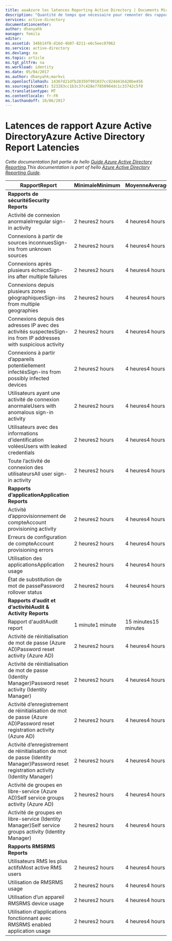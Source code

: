 ```yaml
---
title: aaaAzure les latences Reporting Active Directory | Documents Microsoft
description: "Quantité de temps que nécessaire pour remonter des rapports tooshow d’événements dans votre répertoire Azure Active Directory."
services: active-directory
documentationcenter: 
author: dhanyahk
manager: femila
editor: 
ms.assetid: 346b14f8-d16d-4b07-8211-e6c5eec07062
ms.service: active-directory
ms.devlang: na
ms.topic: article
ms.tgt_pltfrm: na
ms.workload: identity
ms.date: 05/04/2017
ms.author: dhanyahk;markvi
ms.openlocfilehash: 14367d21dfb28359f991037cc924d416420be456
ms.sourcegitcommit: 523283cc1b3c37c428e77850964dc1c33742c5f0
ms.translationtype: MT
ms.contentlocale: fr-FR
ms.lasthandoff: 10/06/2017
---
```

# <a name="azure-active-directory-report-latencies"></a><span data-ttu-id="75ef3-103">Latences de rapport Azure Active Directory</span><span class="sxs-lookup"><span data-stu-id="75ef3-103">Azure Active Directory Report Latencies</span></span>
<span data-ttu-id="75ef3-104">*Cette documentation fait partie de hello [Guide Azure Active Directory Reporting](active-directory-reporting-guide.md).*</span><span class="sxs-lookup"><span data-stu-id="75ef3-104">*This documentation is part of hello [Azure Active Directory Reporting Guide](active-directory-reporting-guide.md).*</span></span>

| <span data-ttu-id="75ef3-105">Rapport</span><span class="sxs-lookup"><span data-stu-id="75ef3-105">Report</span></span> | <span data-ttu-id="75ef3-106">Minimale</span><span class="sxs-lookup"><span data-stu-id="75ef3-106">Minimum</span></span> | <span data-ttu-id="75ef3-107">Moyenne</span><span class="sxs-lookup"><span data-stu-id="75ef3-107">Average</span></span> | <span data-ttu-id="75ef3-108">Maximale</span><span class="sxs-lookup"><span data-stu-id="75ef3-108">Maximum</span></span> |
| --- | --- | --- | --- |
| <span data-ttu-id="75ef3-109">**Rapports de sécurité**</span><span class="sxs-lookup"><span data-stu-id="75ef3-109">**Security Reports**</span></span> | | | |
| <span data-ttu-id="75ef3-110">Activité de connexion anormale</span><span class="sxs-lookup"><span data-stu-id="75ef3-110">Irregular sign-in activity</span></span> |<span data-ttu-id="75ef3-111">2 heures</span><span class="sxs-lookup"><span data-stu-id="75ef3-111">2 hours</span></span> |<span data-ttu-id="75ef3-112">4 heures</span><span class="sxs-lookup"><span data-stu-id="75ef3-112">4 hours</span></span> |<span data-ttu-id="75ef3-113">8 heures</span><span class="sxs-lookup"><span data-stu-id="75ef3-113">8 hours</span></span> |
| <span data-ttu-id="75ef3-114">Connexions à partir de sources inconnues</span><span class="sxs-lookup"><span data-stu-id="75ef3-114">Sign-ins from unknown sources</span></span> |<span data-ttu-id="75ef3-115">2 heures</span><span class="sxs-lookup"><span data-stu-id="75ef3-115">2 hours</span></span> |<span data-ttu-id="75ef3-116">4 heures</span><span class="sxs-lookup"><span data-stu-id="75ef3-116">4 hours</span></span> |<span data-ttu-id="75ef3-117">8 heures</span><span class="sxs-lookup"><span data-stu-id="75ef3-117">8 hours</span></span> |
| <span data-ttu-id="75ef3-118">Connexions après plusieurs échecs</span><span class="sxs-lookup"><span data-stu-id="75ef3-118">Sign-ins after multiple failures</span></span> |<span data-ttu-id="75ef3-119">2 heures</span><span class="sxs-lookup"><span data-stu-id="75ef3-119">2 hours</span></span> |<span data-ttu-id="75ef3-120">4 heures</span><span class="sxs-lookup"><span data-stu-id="75ef3-120">4 hours</span></span> |<span data-ttu-id="75ef3-121">8 heures</span><span class="sxs-lookup"><span data-stu-id="75ef3-121">8 hours</span></span> |
| <span data-ttu-id="75ef3-122">Connexions depuis plusieurs zones géographiques</span><span class="sxs-lookup"><span data-stu-id="75ef3-122">Sign-ins from multiple geographies</span></span> |<span data-ttu-id="75ef3-123">2 heures</span><span class="sxs-lookup"><span data-stu-id="75ef3-123">2 hours</span></span> |<span data-ttu-id="75ef3-124">4 heures</span><span class="sxs-lookup"><span data-stu-id="75ef3-124">4 hours</span></span> |<span data-ttu-id="75ef3-125">8 heures</span><span class="sxs-lookup"><span data-stu-id="75ef3-125">8 hours</span></span> |
| <span data-ttu-id="75ef3-126">Connexions depuis des adresses IP avec des activités suspectes</span><span class="sxs-lookup"><span data-stu-id="75ef3-126">Sign-ins from IP addresses with suspicious activity</span></span> |<span data-ttu-id="75ef3-127">2 heures</span><span class="sxs-lookup"><span data-stu-id="75ef3-127">2 hours</span></span> |<span data-ttu-id="75ef3-128">4 heures</span><span class="sxs-lookup"><span data-stu-id="75ef3-128">4 hours</span></span> |<span data-ttu-id="75ef3-129">8 heures</span><span class="sxs-lookup"><span data-stu-id="75ef3-129">8 hours</span></span> |
| <span data-ttu-id="75ef3-130">Connexions à partir d’appareils potentiellement infectés</span><span class="sxs-lookup"><span data-stu-id="75ef3-130">Sign-ins from possibly infected devices</span></span> |<span data-ttu-id="75ef3-131">2 heures</span><span class="sxs-lookup"><span data-stu-id="75ef3-131">2 hours</span></span> |<span data-ttu-id="75ef3-132">4 heures</span><span class="sxs-lookup"><span data-stu-id="75ef3-132">4 hours</span></span> |<span data-ttu-id="75ef3-133">8 heures</span><span class="sxs-lookup"><span data-stu-id="75ef3-133">8 hours</span></span> |
| <span data-ttu-id="75ef3-134">Utilisateurs ayant une activité de connexion anormale</span><span class="sxs-lookup"><span data-stu-id="75ef3-134">Users with anomalous sign-in activity</span></span> |<span data-ttu-id="75ef3-135">2 heures</span><span class="sxs-lookup"><span data-stu-id="75ef3-135">2 hours</span></span> |<span data-ttu-id="75ef3-136">4 heures</span><span class="sxs-lookup"><span data-stu-id="75ef3-136">4 hours</span></span> |<span data-ttu-id="75ef3-137">8 heures</span><span class="sxs-lookup"><span data-stu-id="75ef3-137">8 hours</span></span> |
| <span data-ttu-id="75ef3-138">Utilisateurs avec des informations d’identification volées</span><span class="sxs-lookup"><span data-stu-id="75ef3-138">Users with leaked credentials</span></span> |<span data-ttu-id="75ef3-139">2 heures</span><span class="sxs-lookup"><span data-stu-id="75ef3-139">2 hours</span></span> |<span data-ttu-id="75ef3-140">4 heures</span><span class="sxs-lookup"><span data-stu-id="75ef3-140">4 hours</span></span> |<span data-ttu-id="75ef3-141">8 heures</span><span class="sxs-lookup"><span data-stu-id="75ef3-141">8 hours</span></span> |
| <span data-ttu-id="75ef3-142">Toute l’activité de connexion des utilisateurs</span><span class="sxs-lookup"><span data-stu-id="75ef3-142">All user sign-in activity</span></span> |<span data-ttu-id="75ef3-143">2 heures</span><span class="sxs-lookup"><span data-stu-id="75ef3-143">2 hours</span></span> |<span data-ttu-id="75ef3-144">4 heures</span><span class="sxs-lookup"><span data-stu-id="75ef3-144">4 hours</span></span> |<span data-ttu-id="75ef3-145">8 heures</span><span class="sxs-lookup"><span data-stu-id="75ef3-145">8 hours</span></span> |
| <span data-ttu-id="75ef3-146">**Rapports d’application**</span><span class="sxs-lookup"><span data-stu-id="75ef3-146">**Application Reports**</span></span> | | | |
| <span data-ttu-id="75ef3-147">Activité d’approvisionnement de compte</span><span class="sxs-lookup"><span data-stu-id="75ef3-147">Account provisioning activity</span></span> |<span data-ttu-id="75ef3-148">2 heures</span><span class="sxs-lookup"><span data-stu-id="75ef3-148">2 hours</span></span> |<span data-ttu-id="75ef3-149">4 heures</span><span class="sxs-lookup"><span data-stu-id="75ef3-149">4 hours</span></span> |<span data-ttu-id="75ef3-150">8 heures</span><span class="sxs-lookup"><span data-stu-id="75ef3-150">8 hours</span></span> |
| <span data-ttu-id="75ef3-151">Erreurs de configuration de compte</span><span class="sxs-lookup"><span data-stu-id="75ef3-151">Account provisioning errors</span></span> |<span data-ttu-id="75ef3-152">2 heures</span><span class="sxs-lookup"><span data-stu-id="75ef3-152">2 hours</span></span> |<span data-ttu-id="75ef3-153">4 heures</span><span class="sxs-lookup"><span data-stu-id="75ef3-153">4 hours</span></span> |<span data-ttu-id="75ef3-154">8 heures</span><span class="sxs-lookup"><span data-stu-id="75ef3-154">8 hours</span></span> |
| <span data-ttu-id="75ef3-155">Utilisation des applications</span><span class="sxs-lookup"><span data-stu-id="75ef3-155">Application usage</span></span> |<span data-ttu-id="75ef3-156">2 heures</span><span class="sxs-lookup"><span data-stu-id="75ef3-156">2 hours</span></span> |<span data-ttu-id="75ef3-157">4 heures</span><span class="sxs-lookup"><span data-stu-id="75ef3-157">4 hours</span></span> |<span data-ttu-id="75ef3-158">8 heures</span><span class="sxs-lookup"><span data-stu-id="75ef3-158">8 hours</span></span> |
| <span data-ttu-id="75ef3-159">État de substitution de mot de passe</span><span class="sxs-lookup"><span data-stu-id="75ef3-159">Password rollover status</span></span> |<span data-ttu-id="75ef3-160">2 heures</span><span class="sxs-lookup"><span data-stu-id="75ef3-160">2 hours</span></span> |<span data-ttu-id="75ef3-161">4 heures</span><span class="sxs-lookup"><span data-stu-id="75ef3-161">4 hours</span></span> |<span data-ttu-id="75ef3-162">8 heures</span><span class="sxs-lookup"><span data-stu-id="75ef3-162">8 hours</span></span> |
| <span data-ttu-id="75ef3-163">**Rapports d’audit et d’activité**</span><span class="sxs-lookup"><span data-stu-id="75ef3-163">**Audit & Activity Reports**</span></span> | | | |
| <span data-ttu-id="75ef3-164">Rapport d'audit</span><span class="sxs-lookup"><span data-stu-id="75ef3-164">Audit report</span></span> |<span data-ttu-id="75ef3-165">1 minute</span><span class="sxs-lookup"><span data-stu-id="75ef3-165">1 minute</span></span> |<span data-ttu-id="75ef3-166">15 minutes</span><span class="sxs-lookup"><span data-stu-id="75ef3-166">15 minutes</span></span> |<span data-ttu-id="75ef3-167">30 minutes</span><span class="sxs-lookup"><span data-stu-id="75ef3-167">30 minutes</span></span> |
| <span data-ttu-id="75ef3-168">Activité de réinitialisation de mot de passe (Azure AD)</span><span class="sxs-lookup"><span data-stu-id="75ef3-168">Password reset activity (Azure AD)</span></span> |<span data-ttu-id="75ef3-169">2 heures</span><span class="sxs-lookup"><span data-stu-id="75ef3-169">2 hours</span></span> |<span data-ttu-id="75ef3-170">4 heures</span><span class="sxs-lookup"><span data-stu-id="75ef3-170">4 hours</span></span> |<span data-ttu-id="75ef3-171">8 heures</span><span class="sxs-lookup"><span data-stu-id="75ef3-171">8 hours</span></span> |
| <span data-ttu-id="75ef3-172">Activité de réinitialisation de mot de passe (Identity Manager)</span><span class="sxs-lookup"><span data-stu-id="75ef3-172">Password reset activity (Identity Manager)</span></span> |<span data-ttu-id="75ef3-173">2 heures</span><span class="sxs-lookup"><span data-stu-id="75ef3-173">2 hours</span></span> |<span data-ttu-id="75ef3-174">4 heures</span><span class="sxs-lookup"><span data-stu-id="75ef3-174">4 hours</span></span> |<span data-ttu-id="75ef3-175">8 heures</span><span class="sxs-lookup"><span data-stu-id="75ef3-175">8 hours</span></span> |
| <span data-ttu-id="75ef3-176">Activité d’enregistrement de réinitialisation de mot de passe (Azure AD)</span><span class="sxs-lookup"><span data-stu-id="75ef3-176">Password reset registration activity (Azure AD)</span></span> |<span data-ttu-id="75ef3-177">2 heures</span><span class="sxs-lookup"><span data-stu-id="75ef3-177">2 hours</span></span> |<span data-ttu-id="75ef3-178">4 heures</span><span class="sxs-lookup"><span data-stu-id="75ef3-178">4 hours</span></span> |<span data-ttu-id="75ef3-179">8 heures</span><span class="sxs-lookup"><span data-stu-id="75ef3-179">8 hours</span></span> |
| <span data-ttu-id="75ef3-180">Activité d’enregistrement de réinitialisation de mot de passe (Identity Manager)</span><span class="sxs-lookup"><span data-stu-id="75ef3-180">Password reset registration activity (Identity Manager)</span></span> |<span data-ttu-id="75ef3-181">2 heures</span><span class="sxs-lookup"><span data-stu-id="75ef3-181">2 hours</span></span> |<span data-ttu-id="75ef3-182">4 heures</span><span class="sxs-lookup"><span data-stu-id="75ef3-182">4 hours</span></span> |<span data-ttu-id="75ef3-183">8 heures</span><span class="sxs-lookup"><span data-stu-id="75ef3-183">8 hours</span></span> |
| <span data-ttu-id="75ef3-184">Activité de groupes en libre-service (Azure AD)</span><span class="sxs-lookup"><span data-stu-id="75ef3-184">Self service groups activity (Azure AD)</span></span> |<span data-ttu-id="75ef3-185">2 heures</span><span class="sxs-lookup"><span data-stu-id="75ef3-185">2 hours</span></span> |<span data-ttu-id="75ef3-186">4 heures</span><span class="sxs-lookup"><span data-stu-id="75ef3-186">4 hours</span></span> |<span data-ttu-id="75ef3-187">8 heures</span><span class="sxs-lookup"><span data-stu-id="75ef3-187">8 hours</span></span> |
| <span data-ttu-id="75ef3-188">Activité de groupes en libre-service (Identity Manager)</span><span class="sxs-lookup"><span data-stu-id="75ef3-188">Self service groups activity (Identity Manager)</span></span> |<span data-ttu-id="75ef3-189">2 heures</span><span class="sxs-lookup"><span data-stu-id="75ef3-189">2 hours</span></span> |<span data-ttu-id="75ef3-190">4 heures</span><span class="sxs-lookup"><span data-stu-id="75ef3-190">4 hours</span></span> |<span data-ttu-id="75ef3-191">8 heures</span><span class="sxs-lookup"><span data-stu-id="75ef3-191">8 hours</span></span> |
| <span data-ttu-id="75ef3-192">**Rapports RMS**</span><span class="sxs-lookup"><span data-stu-id="75ef3-192">**RMS Reports**</span></span> | | | |
| <span data-ttu-id="75ef3-193">Utilisateurs RMS les plus actifs</span><span class="sxs-lookup"><span data-stu-id="75ef3-193">Most active RMS users</span></span> |<span data-ttu-id="75ef3-194">2 heures</span><span class="sxs-lookup"><span data-stu-id="75ef3-194">2 hours</span></span> |<span data-ttu-id="75ef3-195">4 heures</span><span class="sxs-lookup"><span data-stu-id="75ef3-195">4 hours</span></span> |<span data-ttu-id="75ef3-196">8 heures</span><span class="sxs-lookup"><span data-stu-id="75ef3-196">8 hours</span></span> |
| <span data-ttu-id="75ef3-197">Utilisation de RMS</span><span class="sxs-lookup"><span data-stu-id="75ef3-197">RMS usage</span></span> |<span data-ttu-id="75ef3-198">2 heures</span><span class="sxs-lookup"><span data-stu-id="75ef3-198">2 hours</span></span> |<span data-ttu-id="75ef3-199">4 heures</span><span class="sxs-lookup"><span data-stu-id="75ef3-199">4 hours</span></span> |<span data-ttu-id="75ef3-200">8 heures</span><span class="sxs-lookup"><span data-stu-id="75ef3-200">8 hours</span></span> |
| <span data-ttu-id="75ef3-201">Utilisation d’un appareil RMS</span><span class="sxs-lookup"><span data-stu-id="75ef3-201">RMS device usage</span></span> |<span data-ttu-id="75ef3-202">2 heures</span><span class="sxs-lookup"><span data-stu-id="75ef3-202">2 hours</span></span> |<span data-ttu-id="75ef3-203">4 heures</span><span class="sxs-lookup"><span data-stu-id="75ef3-203">4 hours</span></span> |<span data-ttu-id="75ef3-204">8 heures</span><span class="sxs-lookup"><span data-stu-id="75ef3-204">8 hours</span></span> |
| <span data-ttu-id="75ef3-205">Utilisation d’applications fonctionnant avec RMS</span><span class="sxs-lookup"><span data-stu-id="75ef3-205">RMS enabled application usage</span></span> |<span data-ttu-id="75ef3-206">2 heures</span><span class="sxs-lookup"><span data-stu-id="75ef3-206">2 hours</span></span> |<span data-ttu-id="75ef3-207">4 heures</span><span class="sxs-lookup"><span data-stu-id="75ef3-207">4 hours</span></span> |<span data-ttu-id="75ef3-208">8 heures</span><span class="sxs-lookup"><span data-stu-id="75ef3-208">8 hours</span></span> |

